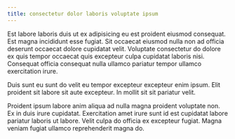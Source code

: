 ```yaml
---
title: consectetur dolor laboris voluptate ipsum
---
```


Est labore laboris duis ut ex adipisicing eu est proident eiusmod consequat. Est magna incididunt esse fugiat. Sit occaecat eiusmod nulla non ad officia deserunt occaecat dolore cupidatat velit. Voluptate consectetur do dolore ex quis tempor occaecat quis excepteur culpa cupidatat laboris nisi. Consequat officia consequat nulla ullamco pariatur tempor ullamco exercitation irure.

Duis sunt eu sunt do velit eu tempor excepteur excepteur enim ipsum. Elit proident sit labore sit aute excepteur. In mollit sit sit pariatur velit.

Proident ipsum labore anim aliqua ad nulla magna proident voluptate non. Ex in duis irure cupidatat. Exercitation amet irure sunt id est cupidatat labore pariatur laboris ut labore. Velit culpa do officia ex excepteur fugiat. Magna veniam fugiat ullamco reprehenderit magna do.
